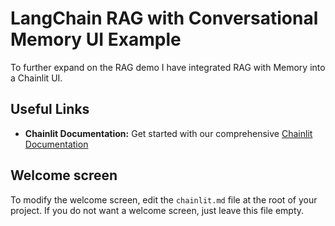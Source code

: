 # LangChain RAG with Conversational Memory UI Example

To further expand on the RAG demo I have integrated RAG with Memory into a Chainlit UI.  

## Useful Links

- **Chainlit Documentation:** Get started with our comprehensive [Chainlit Documentation](https://docs.chainlit.io)

## Welcome screen

To modify the welcome screen, edit the `chainlit.md` file at the root of your project. If you do not want a welcome screen, just leave this file empty.

